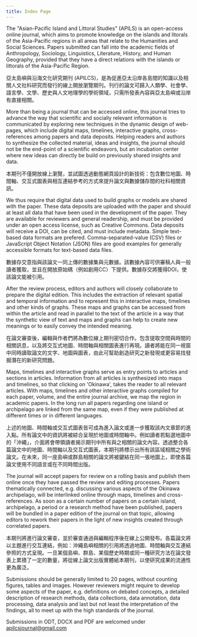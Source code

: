 ```yaml
---
title: Index Page
---
```


The "Asian-Pacific Island and Littoral Studies" (APILS) is an open-access online journal, which aims to promote knowledge on the islands and litorals of the Asia-Pacific regions in all areas that relate to the Humanities and Social Sciences. Papers submitted can fall into the academic fields of Anthropology, Sociology, Linguistics, Literature, History, and Human Geography, provided that they have a direct relations with the islands or littorals of the Asia-Pacific Region.

亞太島嶼與沿海文化研究期刊 (APILCS)，是為促進亞太沿岸各島間的知識以及相關人文社科研究而發行的線上開放瀏覽期刊。刊行的論文可歸入人類學、社會學、語言學、文學、歷史與人文地理學的學術領域，只需所發表內容與亞太島嶼或沿岸有直接相關。

More than being a journal that can be accessed online, this journal tries to advance the way that scientific and socially relevant information is communicated by exploring new techniques in the dynamic design of web-pages, which include digital maps, timelines, interactive graphs, cross-references among papers and data deposits. Helping readers and authors to synthesize the collected material, ideas and insights, the journal should not be the end-point of a scientific endeavors, but an incubation center where new ideas can directly be build on previously shared insights and data.

本期刊不僅開放線上瀏覽，並試圖透過動態網頁設計的新技術：包含數位地圖、時間軸、交互式圖表與相互連結參考的方式來提升論文與數據儲存間的社科相關資訊。

We thus require that digital data used to build graphs or models are shared with the paper.
These data deposits are uploaded with the paper and should at least all data that have been used in the development of the paper. They are available for reviewers and general readership, and must be provided under an open access license, such as Creative Commons. Data deposits will receive a DOI, can be cited, and must include metadata. Simple text-based data formats are prefered. Comma-separated-value (CSV) files or JavaScript Object Notation (JSON) files are good examples for generally accessible formats for text-based data files.

數據存交意指與該論文一同上傳的數據集與元數據。該數據內容可供審稿人與一般讀者獲取，並且在開放原始碼（例如創用CC）下提供。數據存交將獲得DOI，使該論文能被引用。

After the review process, editors and authors will closely collaborate to prepare the digital edition. This includes the extraction of relevant spatial and temporal information and to represent this in interactive maps, timelines and other kinds of graphs. These maps and graphs can be accessed from within the article and read in parallel to the text of the article in a way that the synthetic view of text and maps and graphs can help to create new meanings or to easily convey the intended meaning.

在論文審查後，編輯與作者們將為數位線上期刊密切合作。包含提取空間與時間的相關訊息，以及將交互式地圖、時間軸與相關圖表進行再現。讀者將能在同一視窗中同時讀取論文的文字、地圖與圖表，由此可幫助創造研究之新發現或更容易找發掘潛在的新研究問題。

Maps, timelines and interactive graphs serve as entry points to articles and sections in articles. Information from all articles is synthesized into maps and timelines, so that clicking on 'Okinawa', takes the reader to all relevant articles. With maps, timelines and other interactive graphs compiled for each paper, volume, and the entire journal archive, we map the region in academic papers. In the long run all papers regarding one island or archipelago are linked from the same map, even if they were published at different times or in different languages.

上述的地圖、時間軸或交互式圖表皆可成為進入論文或進一步獲取該內文章節的進入點。所有論文中的資訊將被綜合呈現於地圖或時間軸中。例如讀者若點選地圖中的「沖繩」，介面將會帶領讀者揭示期刊中所有與之相關的論文內容。透過整合各篇論文中的地圖、時間軸以及交互式圖表，本期刊將標示出所有該區域相關之學術論文。在未來，同一座島嶼或群島相關的論文將被鍵結在同一張地圖上，即使各篇論文使用不同語言或在不同時間出版。

The journal will accept papers for review on a rolling basis and publish them online once they have passed the review and editing processes. Papers thematically connected, e.g. discussing various aspects of the Okinawa archipelago, will be interlinked online through maps, timelines and cross-references. As soon as a certain number of papers on a certain island, archipelago, a period or a research method have been published, papers will be bundled in a paper edition of the journal on that topic, allowing editors to rework their papers in the light of new insights created through correlated papers.

本期刊將進行論文審查，並於審查通過與編輯程序後在線上公開發布。各篇論文將以主題進行交互連結，例如：沖繩島嶼相關的引用將透過地圖、時間軸與交互連結參照的方式呈現。一旦某個島嶼、群島、某個歷史時期或同一種研究方法在論文發表上累積了一定的數量，將從線上論文出版實體紙本期刊，以使研究成果的流通性更為廣泛。

Submissions should be generally limited to 20 pages, without counting figures, tables and images. However reviewers might require to develop some aspects of the paper, e.g. definitions on debated concepts, a detailed description of research methods, data collections, data annotation, data processing, data analysis and last but not least the interpretation of the findings, all to meet up with the high standards of the journal.

Submissions in ODT, DOCX and PDF are welcomed under apilcsjournal@gmail.com
